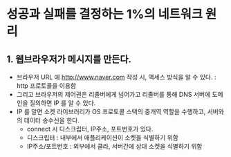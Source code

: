 # 성공과 실패를 결정하는 1%의 네트워크 원리

## 1. 웹브라우저가 메시지를 만든다.
* 브라우저 URL 에 http://www.naver.com 작성 시, 액세스 방식을 알 수 있다. : http 프로토콜을 이용함
* 그리고 브라우저의 제어권은 리졸버에게 넘어가고 리졸버를 통해 DNS 서버에 도메인을 질의하면 IP 를 알 수 있다.
* IP 를 알면 소켓 라이브러리가 OS 프로토콜 스택의 중개역 역할을 수행하고, 서버와의 데이터 송수신을 한다.
    * connect 시 디스크립터, IP주소, 포트번호가 있다.
    * 디스크립터 : 내부에서 애플리케이션이 소켓을 식별하기 위함
    * IP주소/포트번호 : 외부에서 클라, 서버간에 상대 소켓을 식별하기 위함
